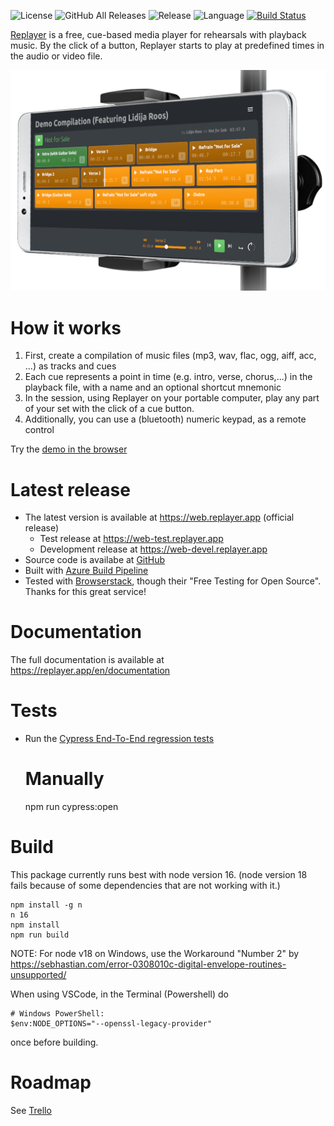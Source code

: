 ![License](https://img.shields.io/github/license/suterma/replayer-pwa.svg)
![GitHub All Releases](https://img.shields.io/github/downloads/suterma/replayer-pwa/total.svg)
![Release](https://img.shields.io/github/release/suterma/replayer-pwa.svg)
![Language](https://img.shields.io/github/languages/top/suterma/replayer-pwa.svg)
[![Build Status](https://dev.azure.com/suterma/replayer-pwa/_apis/build/status/suterma.replayer-pwa?branchName=main)](https://dev.azure.com/suterma/replayer-pwa/_build/latest?definitionId=1&branchName=main)

[Replayer](https://replayer.app/) is a free, cue-based media player for rehearsals with playback music.
By the click of a button, Replayer starts to play at predefined times in the audio or video file.

![Visual Functioning Overview](/public/img/screenshot/web-app-on-phone-stand.png)

# How it works

1. First, create a compilation of music files (mp3, wav, flac, ogg, aiff, acc, ...) as tracks and cues
1. Each cue represents a point in time (e.g. intro, verse, chorus,...) in the playback file, with a name and an optional shortcut mnemonic
1. In the session, using Replayer on your portable computer, play any part of your set with the click of a cue button.
1. Additionally, you can use a (bluetooth) numeric keypad, as a remote control

Try the [demo in the browser](https://web.replayer.app/#demo)

# Latest release

-   The latest version is available at https://web.replayer.app (official release)
    -   Test release at https://web-test.replayer.app
    -   Development release at https://web-devel.replayer.app
-   Source code is availabe at [GitHub](https://github.com/suterma/replayer-pwa)
-   Built with [Azure Build Pipeline](https://dev.azure.com/suterma/replayer-pwa/_build?definitionId=1)
-   Tested with [Browserstack](https://live.browserstack.com/dashboard?try_live_url=https%3A%2F%2Fweb.replayer.app), though their "Free Testing for Open Source". Thanks for this great service!

# Documentation

The full documentation is available at https://replayer.app/en/documentation

# Tests

-   Run the [Cypress End-To-End regression tests](/cypress/e2e/regression)

    # Manually

    npm run cypress:open

# Build

This package currently runs best with node version 16. (node version 18 fails because of some dependencies that are not working with it.)

    npm install -g n
    n 16
    npm install
    npm run build

NOTE: For node v18 on Windows, use the Workaround "Number 2" by https://sebhastian.com/error-0308010c-digital-envelope-routines-unsupported/

When using VSCode, in the Terminal (Powershell) do

    # Windows PowerShell:
    $env:NODE_OPTIONS="--openssl-legacy-provider"

once before building.

# Roadmap

See [Trello](https://trello.com/b/UqdfomQI/replayer-20)
